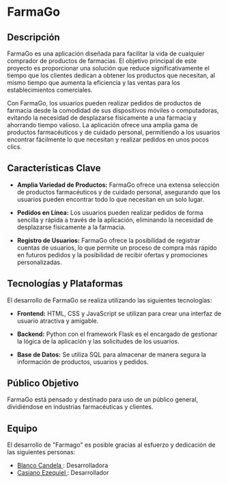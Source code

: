 # FarmaGo

## Descripción

FarmaGo es una aplicación diseñada para facilitar la vida de cualquier comprador de productos de farmacias. El objetivo principal de este proyecto es proporcionar una solución que reduce significativamente el tiempo que los clientes dedican a obtener los productos que necesitan, al mismo tiempo que aumenta la eficiencia y las ventas para los establecimientos comerciales.

Con FarmaGo, los usuarios pueden realizar pedidos de productos de farmacia desde la comodidad de sus dispositivos móviles o computadoras, evitando la necesidad de desplazarse físicamente a una farmacia y ahorrando tiempo valioso. La aplicación ofrece una amplia gama de productos farmacéuticos y de cuidado personal, permitiendo a los usuarios encontrar fácilmente lo que necesitan y realizar pedidos en unos pocos clics.

## Características Clave

- **Amplia Variedad de Productos:** FarmaGo ofrece una extensa selección de productos farmacéuticos y de cuidado personal, asegurando que los usuarios pueden encontrar todo lo que necesitan en un solo lugar.

- **Pedidos en Línea:** Los usuarios pueden realizar pedidos de forma sencilla y rápida a través de la aplicación, eliminando la necesidad de desplazarse físicamente a la farmacia.

- **Registro de Usuarios:** FarmaGo ofrece la posibilidad de registrar cuentas de usuarios, lo que permite un proceso de compra más rápido en futuros pedidos y la posibilidad de recibir ofertas y promociones personalizadas.

## Tecnologías y Plataformas

El desarrollo de FarmaGo se realiza utilizando las siguientes tecnologías:

- **Frontend:** HTML, CSS y JavaScript se utilizan para crear una interfaz de usuario atractiva y amigable.

- **Backend:** Python con el framework Flask es el encargado de gestionar la lógica de la aplicación y las solicitudes de los usuarios.

- **Base de Datos:** Se utiliza SQL para almacenar de manera segura la información de productos, usuarios y pedidos.

## Público Objetivo

FarmaGo está pensado y destinado para uso de un público general, dividiéndose en industrias farmacéuticas y clientes.

## Equipo

El desarrollo de "Farmago" es posible gracias al esfuerzo y dedicación de las siguientes personas:

- [Blanco Candela ](https://github.com/Candela-blanco): Desarrolladora
- [Casiano Ezequiel ](https://github.com/yoezequiel): Desarrollador
